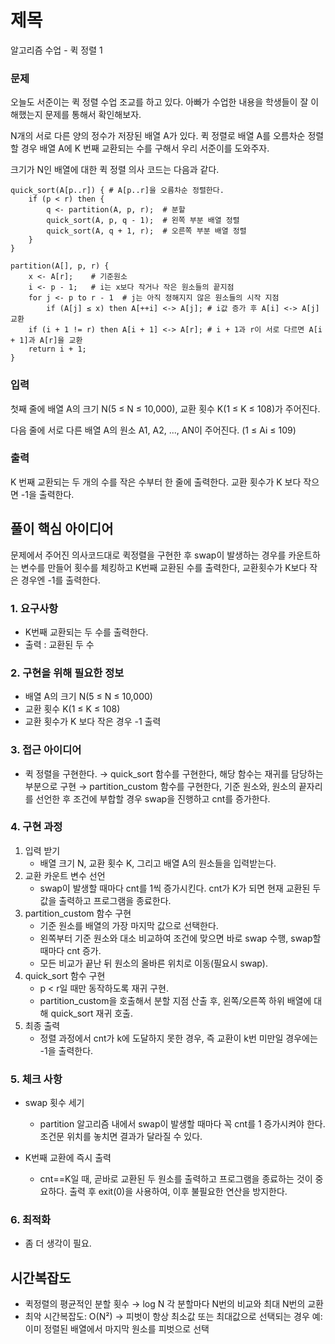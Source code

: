 # 제목
알고리즘 수업 - 퀵 정렬 1
  

### 문제
오늘도 서준이는 퀵 정렬 수업 조교를 하고 있다. 아빠가 수업한 내용을 학생들이 잘 이해했는지 문제를 통해서 확인해보자.

N개의 서로 다른 양의 정수가 저장된 배열 A가 있다. 퀵 정렬로 배열 A를 오름차순 정렬할 경우 배열 A에 K 번째 교환되는 수를 구해서 우리 서준이를 도와주자.

크기가 N인 배열에 대한 퀵 정렬 의사 코드는 다음과 같다.
~~~
quick_sort(A[p..r]) { # A[p..r]을 오름차순 정렬한다.
    if (p < r) then {
        q <- partition(A, p, r);  # 분할
        quick_sort(A, p, q - 1);  # 왼쪽 부분 배열 정렬
        quick_sort(A, q + 1, r);  # 오른쪽 부분 배열 정렬
    }
}

partition(A[], p, r) {
    x <- A[r];    # 기준원소
    i <- p - 1;   # i는 x보다 작거나 작은 원소들의 끝지점
    for j <- p to r - 1  # j는 아직 정해지지 않은 원소들의 시작 지점
        if (A[j] ≤ x) then A[++i] <-> A[j]; # i값 증가 후 A[i] <-> A[j] 교환
    if (i + 1 != r) then A[i + 1] <-> A[r]; # i + 1과 r이 서로 다르면 A[i + 1]과 A[r]을 교환
    return i + 1;
}
~~~
### 입력
첫째 줄에 배열 A의 크기 N(5 ≤ N ≤ 10,000), 교환 횟수 K(1 ≤ K ≤ 108)가 주어진다.

다음 줄에 서로 다른 배열 A의 원소 A1, A2, ..., AN이 주어진다. (1 ≤ Ai ≤ 109)

### 출력
K 번째 교환되는 두 개의 수를 작은 수부터 한 줄에 출력한다. 교환 횟수가 K 보다 작으면 -1을 출력한다.


## 풀이 핵심 아이디어
문제에서 주어진 의사코드대로 퀵정렬을 구현한 후 swap이 발생하는 경우를 카운트하는 변수를 만들어 횟수를 체킹하고 K번째 교환된 수를 출력한다, 교환횟수가 K보다 작은 경우엔 -1를 출력한다.
  

### 1. 요구사항
- K번째 교환되는 두 수를 출력한다.
- 출력 : 교환된 두 수

### 2. 구현을 위해 필요한 정보
- 배열 A의 크기 N(5 ≤ N ≤ 10,000)
- 교환 횟수 K(1 ≤ K ≤ 108)
- 교환 횟수가 K 보다 작은 경우 -1 출력
  

### 3. 접근 아이디어
- 퀵 정렬을 구현한다.
→ quick_sort 함수를 구현한다, 해당 함수는 재귀를 담당하는 부분으로 구현
→ partition_custom 함수를 구현한다, 기준 원소와, 원소의 끝자리를 선언한 후 조건에 부합할 경우 swap을 진행하고 cnt를 증가한다.
  

### 4. 구현 과정
1. 입력 받기
    - 배열 크기 N, 교환 횟수 K, 그리고 배열 A의 원소들을 입력받는다.
2. 교환 카운트 변수 선언
    - swap이 발생할 때마다 cnt를 1씩 증가시킨다. cnt가 K가 되면 현재 교환된 두 값을 출력하고 프로그램을 종료한다.
3. partition_custom 함수 구현
    -  기준 원소를 배열의 가장 마지막 값으로 선택한다.
    - 왼쪽부터 기준 원소와 대소 비교하여 조건에 맞으면 바로 swap 수행, swap할 때마다 cnt 증가.
    - 모든 비교가 끝난 뒤 원소의 올바른 위치로 이동(필요시 swap).
4. quick_sort 함수 구현
    - p < r일 때만 동작하도록 재귀 구현.
    - partition_custom을 호출해서 분할 지점 산출 후, 왼쪽/오른쪽 하위 배열에 대해 quick_sort 재귀 호출.
5. 최종 출력
    - 정렬 과정에서 cnt가 k에 도달하지 못한 경우, 즉 교환이 k번 미만일 경우에는 -1을 출력한다.
### 5. 체크 사항
- swap 횟수 세기
    - partition 알고리즘 내에서 swap이 발생할 때마다 꼭 cnt를 1 증가시켜야 한다. 조건문 위치를 놓치면 결과가 달라질 수 있다.

- K번째 교환에 즉시 출력
    - cnt==K일 때, 곧바로 교환된 두 원소를 출력하고 프로그램을 종료하는 것이 중요하다. 출력 후 exit(0)을 사용하여, 이후 불필요한 연산을 방지한다.
  

### 6. 최적화
- 좀 더 생각이 필요.

## 시간복잡도

- 퀵정렬의 평균적인 분할 횟수 → log N
각 분할마다 N번의 비교와 최대 N번의 교환
- 최악 시간복잡도: O(N²)
→ 피벗이 항상 최소값 또는 최대값으로 선택되는 경우
예: 이미 정렬된 배열에서 마지막 원소를 피벗으로 선택